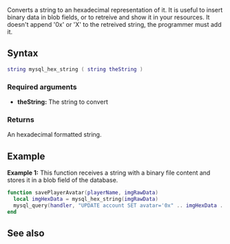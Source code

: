 <pageclass class="#AA7592" subcaption="MTA-MySQL Module"></pageclass>

Converts a string to an hexadecimal representation of it. It is useful to insert binary data in blob fields, or to retreive and show it in your resources. It doesn't append '0x' or 'X' to the retreived string, the programmer must add it.

Syntax
------

``` lua
string mysql_hex_string ( string theString )
```

### Required arguments

-   **theString:** The string to convert

### Returns

An hexadecimal formatted string.

Example
-------

**Example 1:** This function receives a string with a binary file content and stores it in a blob field of the database.

``` lua
function savePlayerAvatar(playerName, imgRawData)
  local imgHexData = mysql_hex_string(imgRawData)
  mysql_query(handler, "UPDATE account SET avatar='0x" .. imgHexData .. "' WHERE name='" .. playerName .. "'")
end
```

See also
--------
